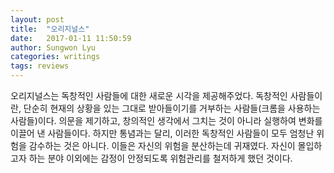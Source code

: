 ```yaml
---
layout: post
title:  "오리지널스"
date:   2017-01-11 11:50:59
author: Sungwon Lyu
categories: writings
tags: reviews
---
```

 오리지널스는 독창적인 사람들에 대한 새로운 시각을 제공해주었다. 독창적인 사람들이란, 단순히 현재의 상황을 있는 그대로 받아들이기를 거부하는 사람들(크롬을 사용하는 사람들)이다. 의문을 제기하고, 창의적인 생각에서 그치는 것이 아니라 실행하여 변화를 이끌어 낸 사람들이다. 하지만 통념과는 달리, 이러한 독창적인 사람들이 모두 엄청난 위험을 감수하는 것은 아니다. 이들은 자신의 위험을 분산하는데 귀재였다. 자신이 몰입하고자 하는 분야 이외에는 감정이 안정되도록 위험관리를 철저하게 했던 것이다. 

